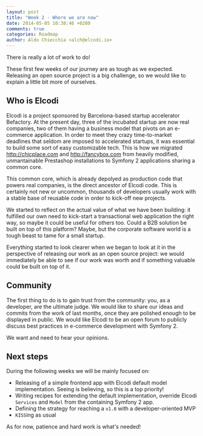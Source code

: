 ```yaml
---
layout: post
title: "Week 2 - Where we are now"
date: 2014-05-05 10:38:46 +0200
comments: true
categories: Roadmap
author: Aldo Chiecchia <alch@elcodi.io>
---
```


There is really a lot of work to do!

These first few weeks of our journey are as tough as we expected. Releasing an open source project is a big challenge, so we would like to explain a little bit more of ourselves.

## Who is Elcodi

Elcodi is a project sponsored by Barcelona-based startup accelerator Befactory. At the present day, three of the incubated startup are now real companies, two of them having a business model that pivots on an e-commerce application. In order to meet they crazy time-to-market deadlines that seldom are imposed to accelerated startups, it was essential to build some sort of easy customizable tech. This is how we migrated http://chicplace.com and http://fancybox.com from heavily modified, unmantainable Prestashop installations to Symfony 2 applications sharing a common core.

This common core, which is already depolyed as production code that powers real companies, is the direct ancestor of Elcodi code. This is certainly not new or uncommon, thousands of developers usually work with a stable base of reusable code in order to kick-off new projects.  

We started to reflect on the actual value of what we have been building: it fulfilled our own need to kick-start a transactional web application the right way, so maybe it could be useful for others too. Could a B2B solution be built on top of this platform? Maybe, but the corporate software world is a tough beast to tame for a small startup.

Everything started to look clearer when we began to look at it in the perspective of releasing our work as an open source project: we would immediately be able to see if our work was worth and if something valuable could be built on top of it.

## Community

The first thing to do is to gain trust from the community: you, as a developer, are the ultimate judge. We would like to share our ideas and commits from the work of last months, once they are polished enough to be displayed in public. We would like Elcodi to be an open forum to publicly discuss best practices in e-commerce development with Symfony 2.

We want and need to hear your opinions. 

## Next steps

During the following weeks we will be mainly focused on:

* Releasing of a simple frontend app with Elcodi default model implementation. Seeing is believing, so this is a top priority!
* Writing recipes for extending the default implementation, override Elcodi ``Services`` and ``Model`` from the containing Symfony 2 app.
* Defining the strategy for reaching a ``v1.0`` with a developer-oriented MVP
* ``KISS``ing as usual

As for now, patience and hard work is what's needed!

